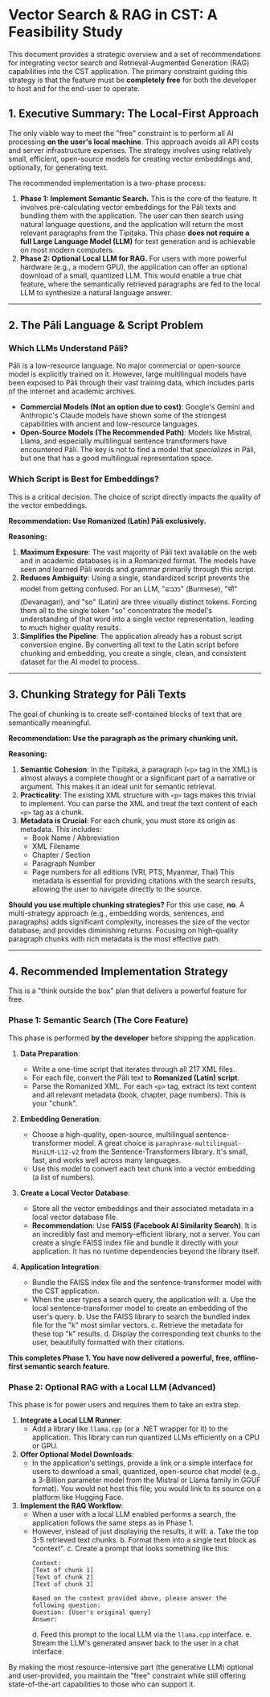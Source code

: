 # Vector Search & RAG in CST: A Feasibility Study

This document provides a strategic overview and a set of recommendations for integrating vector search and Retrieval-Augmented Generation (RAG) capabilities into the CST application. The primary constraint guiding this strategy is that the feature must be **completely free** for both the developer to host and for the end-user to operate.

## 1. Executive Summary: The Local-First Approach

The only viable way to meet the "free" constraint is to perform all AI processing **on the user's local machine**. This approach avoids all API costs and server infrastructure expenses. The strategy involves using relatively small, efficient, open-source models for creating vector embeddings and, optionally, for generating text.

The recommended implementation is a two-phase process:
1.  **Phase 1: Implement Semantic Search.** This is the core of the feature. It involves pre-calculating vector embeddings for the Pāli texts and bundling them with the application. The user can then search using natural language questions, and the application will return the most relevant paragraphs from the Tipiṭaka. This phase **does not require a full Large Language Model (LLM)** for text generation and is achievable on most modern computers.
2.  **Phase 2: Optional Local LLM for RAG.** For users with more powerful hardware (e.g., a modern GPU), the application can offer an optional download of a small, quantized LLM. This would enable a true chat feature, where the semantically retrieved paragraphs are fed to the local LLM to synthesize a natural language answer.

---

## 2. The Pāli Language & Script Problem

### Which LLMs Understand Pāli?
Pāli is a low-resource language. No major commercial or open-source model is explicitly trained on it. However, large multilingual models have been exposed to Pāli through their vast training data, which includes parts of the internet and academic archives.

-   **Commercial Models (Not an option due to cost)**: Google's Gemini and Anthropic's Claude models have shown some of the strongest capabilities with ancient and low-resource languages.
-   **Open-Source Models (The Recommended Path)**: Models like Mistral, Llama, and especially multilingual sentence transformers have encountered Pāli. The key is not to find a model that *specializes* in Pāli, but one that has a good multilingual representation space.

### Which Script is Best for Embeddings?
This is a critical decision. The choice of script directly impacts the quality of the vector embeddings.

**Recommendation: Use Romanized (Latin) Pāli exclusively.**

**Reasoning:**
1.  **Maximum Exposure**: The vast majority of Pāli text available on the web and in academic databases is in a Romanized format. The models have seen and learned Pāli words and grammar primarily through this script.
2.  **Reduces Ambiguity**: Using a single, standardized script prevents the model from getting confused. For an LLM, "သော" (Burmese), "सो" (Devanagari), and "so" (Latin) are three visually distinct tokens. Forcing them all to the single token "so" concentrates the model's understanding of that word into a single vector representation, leading to much higher quality results.
3.  **Simplifies the Pipeline**: The application already has a robust script conversion engine. By converting all text to the Latin script before chunking and embedding, you create a single, clean, and consistent dataset for the AI model to process.

---

## 3. Chunking Strategy for Pāli Texts

The goal of chunking is to create self-contained blocks of text that are semantically meaningful.

**Recommendation: Use the paragraph as the primary chunking unit.**

**Reasoning:**
1.  **Semantic Cohesion**: In the Tipiṭaka, a paragraph (`<p>` tag in the XML) is almost always a complete thought or a significant part of a narrative or argument. This makes it an ideal unit for semantic retrieval.
2.  **Practicality**: The existing XML structure with `<p>` tags makes this trivial to implement. You can parse the XML and treat the text content of each `<p>` tag as a chunk.
3.  **Metadata is Crucial**: For each chunk, you must store its origin as metadata. This includes:
    -   Book Name / Abbreviation
    -   XML Filename
    -   Chapter / Section
    -   Paragraph Number
    -   Page numbers for all editions (VRI, PTS, Myanmar, Thai)
    This metadata is essential for providing citations with the search results, allowing the user to navigate directly to the source.

**Should you use multiple chunking strategies?**
For this use case, **no**. A multi-strategy approach (e.g., embedding words, sentences, and paragraphs) adds significant complexity, increases the size of the vector database, and provides diminishing returns. Focusing on high-quality paragraph chunks with rich metadata is the most effective path.

---

## 4. Recommended Implementation Strategy

This is a "think outside the box" plan that delivers a powerful feature for free.

### **Phase 1: Semantic Search (The Core Feature)**

This phase is performed **by the developer** before shipping the application.

1.  **Data Preparation**:
    -   Write a one-time script that iterates through all 217 XML files.
    -   For each file, convert the Pāli text to **Romanized (Latin) script**.
    -   Parse the Romanized XML. For each `<p>` tag, extract its text content and all relevant metadata (book, chapter, page numbers). This is your "chunk".

2.  **Embedding Generation**:
    -   Choose a high-quality, open-source, multilingual sentence-transformer model. A great choice is `paraphrase-multilingual-MiniLM-L12-v2` from the Sentence-Transformers library. It's small, fast, and works well across many languages.
    -   Use this model to convert each text chunk into a vector embedding (a list of numbers).

3.  **Create a Local Vector Database**:
    -   Store all the vector embeddings and their associated metadata in a local vector database file.
    -   **Recommendation**: Use **FAISS (Facebook AI Similarity Search)**. It is an incredibly fast and memory-efficient library, not a server. You can create a single FAISS index file and bundle it directly with your application. It has no runtime dependencies beyond the library itself.

4.  **Application Integration**:
    -   Bundle the FAISS index file and the sentence-transformer model with the CST application.
    -   When the user types a search query, the application will:
        a. Use the local sentence-transformer model to create an embedding of the user's query.
        b. Use the FAISS library to search the bundled index file for the "k" most similar vectors.
        c. Retrieve the metadata for these top "k" results.
        d. Display the corresponding text chunks to the user, beautifully formatted with their citations.

**This completes Phase 1. You have now delivered a powerful, free, offline-first semantic search feature.**

### **Phase 2: Optional RAG with a Local LLM (Advanced)**

This phase is for power users and requires them to take an extra step.

1.  **Integrate a Local LLM Runner**:
    -   Add a library like `llama.cpp` (or a .NET wrapper for it) to the application. This library can run quantized LLMs efficiently on a CPU or GPU.
2.  **Offer Optional Model Downloads**:
    -   In the application's settings, provide a link or a simple interface for users to download a small, quantized, open-source chat model (e.g., a 3-Billion parameter model from the Mistral or Llama family in GGUF format). You would not host this file; you would link to its source on a platform like Hugging Face.
3.  **Implement the RAG Workflow**:
    -   When a user with a local LLM enabled performs a search, the application follows the same steps as in Phase 1.
    -   However, instead of just displaying the results, it will:
        a. Take the top 3-5 retrieved text chunks.
        b. Format them into a single text block as "context".
        c. Create a prompt that looks something like this:
           ```
           Context:
           [Text of chunk 1]
           [Text of chunk 2]
           [Text of chunk 3]

           Based on the context provided above, please answer the following question:
           Question: [User's original query]
           Answer:
           ```
        d. Feed this prompt to the local LLM via the `llama.cpp` interface.
        e. Stream the LLM's generated answer back to the user in a chat interface.

By making the most resource-intensive part (the generative LLM) optional and user-provided, you maintain the "free" constraint while still offering state-of-the-art capabilities to those who can support it.
